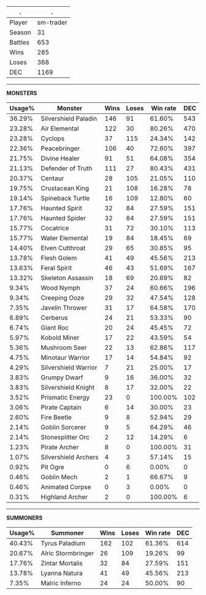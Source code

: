 .|.
|-|-
Player|sm-trader
Season|31
Battles|653
Wins|285
Loses|368
DEC|1169

---
**MONSTERS**

Usage%|Monster|Wins|Loses|Win rate|DEC|
-|-|-|-|-|-|
36.29%|Silvershield Paladin|146|91|61.60%|543|
23.28%|Air Elemental|122|30|80.26%|470|
23.28%|Cyclops|37|115|24.34%|142|
22.36%|Peacebringer|106|40|72.60%|397|
21.75%|Divine Healer|91|51|64.08%|354|
21.13%|Defender of Truth|111|27|80.43%|431|
20.37%|Centaur|28|105|21.05%|110|
19.75%|Crustacean King|21|108|16.28%|78|
19.14%|Spineback Turtle|16|109|12.80%|60|
17.76%|Haunted Spirit|32|84|27.59%|151|
17.76%|Haunted Spider|32|84|27.59%|151|
15.77%|Cocatrice|31|72|30.10%|113|
15.77%|Water Elemental|19|84|18.45%|69|
14.40%|Elven Cutthroat|29|65|30.85%|95|
13.78%|Flesh Golem|41|49|45.56%|213|
13.63%|Feral Spirit|46|43|51.69%|167|
13.32%|Skeleton Assassin|18|69|20.69%|82|
9.34%|Wood Nymph|37|24|60.66%|196|
9.34%|Creeping Ooze|29|32|47.54%|128|
7.35%|Javelin Thrower|31|17|64.58%|170|
6.89%|Cerberus|24|21|53.33%|90|
6.74%|Giant Roc|20|24|45.45%|72|
5.97%|Kobold Miner|17|22|43.59%|54|
5.36%|Mushroom Seer|22|13|62.86%|117|
4.75%|Minotaur Warrior|17|14|54.84%|92|
4.29%|Silvershield Warrior|7|21|25.00%|17|
3.83%|Grumpy Dwarf|9|16|36.00%|32|
3.83%|Silvershield Knight|8|17|32.00%|22|
3.52%|Prismatic Energy|23|0|100.00%|102|
3.06%|Pirate Captain|6|14|30.00%|23|
2.60%|Fire Beetle|9|8|52.94%|29|
2.14%|Goblin Sorcerer|9|5|64.29%|46|
2.14%|Stonesplitter Orc|2|12|14.29%|6|
1.23%|Pirate Archer|8|0|100.00%|31|
1.07%|Silvershield Archers|4|3|57.14%|15|
0.92%|Pit Ogre|0|6|0.00%|0|
0.46%|Goblin Mech|2|1|66.67%|9|
0.46%|Animated Corpse|0|3|0.00%|0|
0.31%|Highland Archer|2|0|100.00%|6|

---
**SUMMONERS**

Usage%|Summoner|Wins|Loses|Win rate|DEC|
-|-|-|-|-|-|
40.43%|Tyrus Paladium|162|102|61.36%|614|
20.67%|Alric Stormbringer|26|109|19.26%|99|
17.76%|Zintar Mortalis|32|84|27.59%|151|
13.78%|Lyanna Natura|41|49|45.56%|213|
7.35%|Malric Inferno|24|24|50.00%|90|
